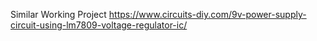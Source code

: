Similar Working Project https://www.circuits-diy.com/9v-power-supply-circuit-using-lm7809-voltage-regulator-ic/
